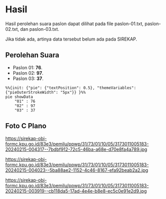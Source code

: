 # Hasil

Hasil perolehan suara paslon dapat dilihat pada file paslon-01.txt, paslon-02.txt, dan paslon-03.txt.

Jika tidak ada, artinya data tersebut belum ada pada SIREKAP.

## Perolehan Suara

 * Paslon 01: **76**.
 * Paslon 02: **97**.
 * Paslon 03: **37**.

```mermaid
%%{init: {"pie": {"textPosition": 0.5}, "themeVariables": {"pieOuterStrokeWidth": "5px"}} }%%
pie showData
    "01" : 76
    "02" : 97
    "03" : 37
```
## Foto C Plano

https://sirekap-obj-formc.kpu.go.id/83e3/pemilu/ppwp/31/73/01/10/05/3173011005183-20240215-004317--7bdbf912-72c5-46ba-a68e-d70e8fa4a789.jpg

https://sirekap-obj-formc.kpu.go.id/83e3/pemilu/ppwp/31/73/01/10/05/3173011005183-20240215-004023--5ba88ae2-1152-4c46-8167-efa92beab2a2.jpg

https://sirekap-obj-formc.kpu.go.id/83e3/pemilu/ppwp/31/73/01/10/05/3173011005183-20240215-003919--cb118da5-17ad-4e4e-b8e8-ec5c0e91e2d9.jpg

